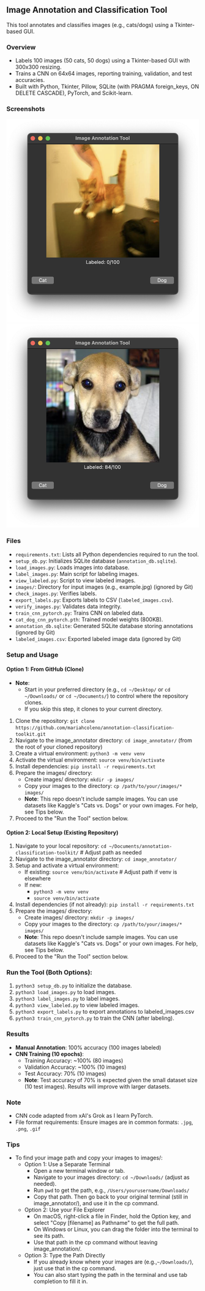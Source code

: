 ## Image Annotation and Classification Tool
This tool annotates and classifies images (e.g., cats/dogs) using a Tkinter-based GUI.

### Overview
- Labels 100 images (50 cats, 50 dogs) using a Tkinter-based GUI with 300x300 resizing.
- Trains a CNN on 64x64 images, reporting training, validation, and test accuracies.
- Built with Python, Tkinter, Pillow, SQLite (with PRAGMA foreign_keys, ON DELETE CASCADE), PyTorch, and Scikit-learn.

### Screenshots
![Cat Image GUI](screenshots/gui_image_loaded.png)
![Dog Image GUI](screenshots/gui_dog_image.png)

### Files
- `requirements.txt`: Lists all Python dependencies required to run the tool.
- `setup_db.py`: Initializes SQLite database (`annotation_db.sqlite`).
- `load_images.py`: Loads images into database.
- `label_images.py`: Main script for labeling images.
- `view_labeled.py`: Script to view labeled images.
- `images/`: Directory for input images (e.g., example.jpg) (ignored by Git)
- `check_images.py`: Verifies labels.
- `export_labels.py`: Exports labels to CSV (`labeled_images.csv`).
- `verify_images.py`: Validates data integrity.
- `train_cnn_pytorch.py`: Trains CNN on labeled data.
- `cat_dog_cnn_pytorch.pth`: Trained model weights (800KB).
- `annotation_db.sqlite`: Generated SQLite database storing annotations (ignored by Git)
- `labeled_images.csv`: Exported labeled image data (ignored by Git)

### Setup and Usage
#### Option 1: From GitHub (Clone)
- **Note**: 
  - Start in your preferred directory (e.g., `cd ~/Desktop/` or `cd ~/Downloads/` or `cd ~/Documents/`) to control where the repository clones. 
  - If you skip this step, it clones to your current directory.
1. Clone the repository: `git clone https://github.com/mariahcoleno/annotation-classification-toolkit.git`
2. Navigate to the image_annotator directory: `cd image_annotator/` (from the root of your cloned repository)
3. Create a virtual environment: `python3 -m venv venv`
4. Activate the virtual environment: `source venv/bin/activate`
5. Install dependencies: `pip install -r requirements.txt`
6. Prepare the images/ directory:
   - Create images/ directory: `mkdir -p images/`
   - Copy your images to the directory: `cp /path/to/your/images/* images/`
   - **Note**: This repo doesn't include sample images. You can use datasets like Kaggle's "Cats vs. Dogs" or your own images. For help, see Tips below.
7. Proceed to the "Run the Tool" section below.

#### Option 2: Local Setup (Existing Repository)
1. Navigate to your local repository: `cd ~/Documents/annotation-classification-toolkit/` # Adjust path as needed
2. Navigate to the image_annotator directory: `cd image_annotator/`
3. Setup and activate a virtual environment:
   - If existing: `source venv/bin/activate` # Adjust path if venv is elsewhere
   - If new:
     - `python3 -m venv venv`
     - `source venv/bin/activate`
4. Install dependencies (if not already): `pip install -r requirements.txt`
5. Prepare the images/ directory:
   - Create images/ directory: `mkdir -p images/`
   - Copy your images to the directory: `cp /path/to/your/images/* images/`
   - **Note**: This repo doesn't include sample images. You can use datasets like Kaggle's "Cats vs. Dogs" or your own images. For help, see Tips below.
6. Proceed to the "Run the Tool" section below. 

### Run the Tool (Both Options):
1. `python3 setup_db.py` to initialize the database.
2. `python3 load_images.py` to load images.
3. `python3 label_images.py` to label images.
4. `python3 view_labeled.py` to view labeled images.
5. `python3 export_labels.py` to export annotations to labeled_images.csv
6. `python3 train_cnn_pytorch.py` to train the CNN (after labeling).

### Results
- **Manual Annotation**: 100% accuracy (100 images labeled)
- **CNN Training (10 epochs)**:
  - Training Accuracy: ~100% (80 images)
  - Validation Accuracy: ~100% (10 images)
  - Test Accuracy: 70% (10 images)
  - **Note**: Test accuracy of 70% is expected given the small dataset size (10 test images). Results will improve with larger datasets.

### Note
- CNN code adapted from xAI's Grok as I learn PyTorch.
- File format requirements: Ensure images are in common formats: `.jpg`, `.png`, `.gif`

### Tips
- To find your image path and copy your images to images/:
  - Option 1: Use a Separate Terminal
    - Open a new terminal window or tab.   
    - Navigate to your images directory: `cd ~/Downloads/` (adjust as needed).
    - Run `pwd` to get the path, e.g., `/Users/yourusername/Downloads/`
    - Copy that path. Then go back to your original terminal (still in image_annotator/), and use it in the cp command.
  - Option 2: Use your File Explorer
    - On macOS, right-click a file in Finder, hold the Option key, and select "Copy [filename] as Pathname" to get the full path.
    - On Windows or Linux, you can drag the folder into the terminal to see its path.
    - Use that path in the cp command without leaving image_annotation/.
  - Option 3: Type the Path Directly
    - If you already know where your images are (e.g.,`~/Downloads/`), just use that in the cp command.
    - You can also start typing the path in the terminal and use tab completion to fill it in.  


